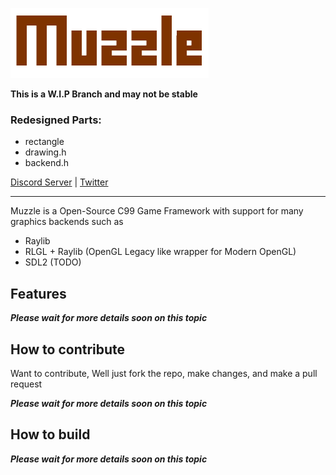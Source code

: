 ![Muzzle Logo](https://github.com/PikoStudios/Muzzle/blob/main/.github/assests/muzzle.png?raw=true)

**This is a W.I.P Branch and may not be stable**

### Redesigned Parts:
 - rectangle
 - drawing.h
 - backend.h


[Discord Server](https://discord.gg/Rw2FdYw5dK) | [Twitter](https://twitter.com/piko_studios)
***
Muzzle is a Open-Source C99 Game Framework with support for many graphics backends such as
 - Raylib
 - RLGL + Raylib (OpenGL Legacy like wrapper for Modern OpenGL)
 - SDL2 (TODO)

 
## Features
***Please wait for more details soon on this topic***

## How to contribute
Want to contribute, Well just fork the repo, make changes, and make a pull request

***Please wait for more details soon on this topic***

## How to build
***Please wait for more details soon on this topic***
